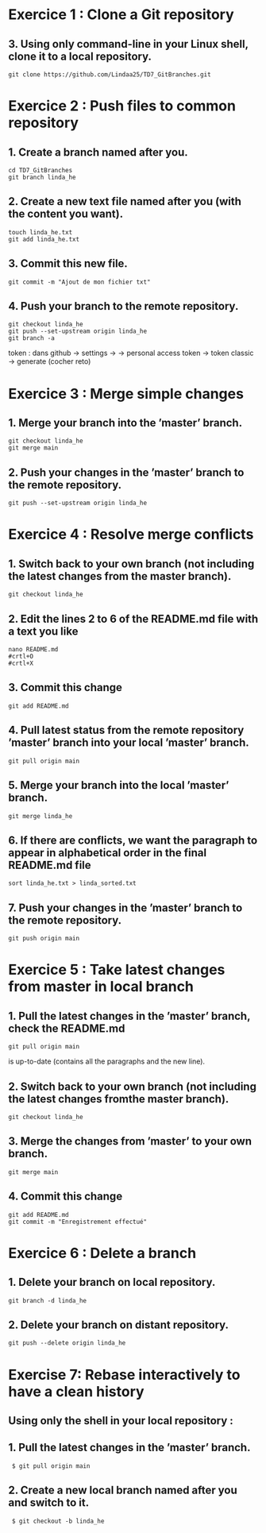 
# Exercice 1 :  Clone a Git repository

## 3. Using only command-line in your Linux shell, clone it to a local repository.
```
git clone https://github.com/Lindaa25/TD7_GitBranches.git
```
# Exercice 2 :  Push files to common repository
## 1. Create a branch named after you.
```
cd TD7_GitBranches
git branch linda_he
```
## 2. Create a new text file named after you (with the content you want).
```
touch linda_he.txt
git add linda_he.txt
```
## 3. Commit this new file.
```
git commit -m "Ajout de mon fichier txt"
```
## 4. Push your branch to the remote repository.
```
git checkout linda_he
git push --set-upstream origin linda_he
git branch -a
```
token : dans github -> settings -> <developer settings> -> personal access token -> token classic -> generate (cocher reto)
  
# Exercice 3 : Merge simple changes
## 1. Merge your branch into the ’master’ branch.
```
git checkout linda_he
git merge main
```
## 2. Push your changes in the ’master’ branch to the remote repository.
  ```
  git push --set-upstream origin linda_he
  ```
  
# Exercice 4 : Resolve merge conflicts
  ## 1. Switch back to your own branch (not including the latest changes from the master branch).
  ```
  git checkout linda_he
  ```
  ## 2. Edit the lines 2 to 6 of the README.md file with a text you like
  ```
  nano README.md
  #crtl+O 
  #crtl+X
  ```
  
  ## 3. Commit this change
  ```
  git add README.md
  ```
  ## 4. Pull latest status from the remote repository ’master’ branch into your local ’master’ branch.
  ```
  git pull origin main
  ```
  ## 5. Merge your branch into the local ’master’ branch.
  ```
  git merge linda_he
  ```
  ## 6. If there are conflicts, we want the paragraph to appear in alphabetical order in the final README.md file
  ```
  sort linda_he.txt > linda_sorted.txt
  ```
  ## 7. Push your changes in the ’master’ branch to the remote repository.
  ```
  git push origin main
  ```
  
 # Exercice 5 :  Take latest changes from master in local branch
  
 ## 1. Pull the latest changes in the ’master’ branch, check the README.md
  ```
  git pull origin main
  ```
is up-to-date (contains all the paragraphs and the new line).
## 2. Switch back to your own branch (not including the latest changes fromthe master branch).
```
git checkout linda_he
```
## 3. Merge the changes from ’master’ to your own branch.
```
git merge main
```
## 4. Commit this change 
```
git add README.md
git commit -m "Enregistrement effectué"
```
 # Exercice 6 : Delete a branch
  ## 1. Delete your branch on local repository.
  ```
  git branch -d linda_he
  ```
  ## 2. Delete your branch on distant repository.
  ```
  git push --delete origin linda_he
  ```
  
# Exercise 7: Rebase interactively to have a clean history
  
## Using only the shell in your local repository :
## 1. Pull the latest changes in the ’master’ branch.
 ```
  $ git pull origin main
  ``` 
## 2. Create a new local branch named after you and switch to it.  
 ```
  $ git checkout -b linda_he

  ```
  
 



